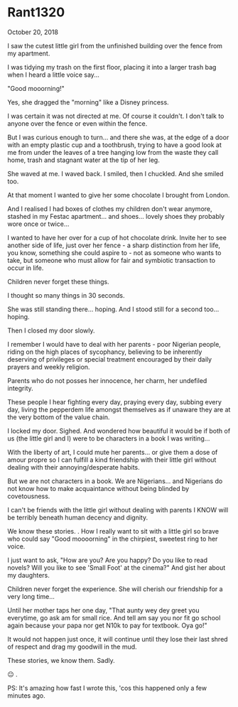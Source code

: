 # Rant1320


October 20, 2018

I saw the cutest little girl from the unfinished  building over the fence from my apartment.

I was tidying my trash on the first floor, placing it into a larger trash bag when I heard a little voice say...

"Good mooorning!"

Yes, she dragged the "morning" like a Disney princess.

I was certain it was not directed at me. Of course it couldn't. I don't talk to anyone over the fence or even within the fence. 

But I was curious enough to turn... and there she was, at the edge of a door with an empty plastic cup and a toothbrush, trying to have a good look at me from under the leaves of a tree hanging low from the waste they call home, trash and stagnant water at the tip of her leg.

She waved at me. I waved back. I smiled, then I chuckled. And she smiled too.

At that moment I wanted to give her some chocolate I brought from London.

And I realised I had boxes of clothes my children don't wear anymore, stashed in my Festac apartment... and shoes... lovely shoes they probably wore once or twice... 

I wanted to have her over for a cup of hot chocolate drink. Invite her to see another side of life, just over her fence - a sharp distinction from her life, you know, something she could aspire to - not as someone who wants to take, but someone who must allow for fair and symbiotic transaction to occur in life.

Children never forget these things.

I thought so many things in 30 seconds. 

She was still standing there... hoping. And I stood still for a second too... hoping.

Then I closed my door slowly.

I remember I would have to deal with her parents - poor Nigerian people, riding on the high places of sycophancy, believing to be inherently deserving of privileges or special treatment encouraged by their daily prayers and weekly religion.

Parents who do not posses her innocence, her charm, her undefiled integrity.

These people I hear fighting every day, praying every day, subbing every day, living the pepperdem life amongst themselves as if unaware they are at the very bottom of the value chain.

I locked my door. Sighed. And wondered how beautiful it would be if both of us (the little girl and I) were to be characters in a book I was writing...

With the liberty of art, I could mute her parents... or give them a dose of amour propre so I can fulfill a kind friendship with their little girl without dealing with their annoying/desperate habits.

But we are not characters in a book. We are Nigerians... and Nigerians do not know how to make acquaintance without being blinded by covetousness.

I can't be friends with the little girl without dealing with parents I KNOW will be terribly beneath human decency and dignity.

We know these stories.
.
How I really want to sit with a little girl so brave who could say "Good moooorning" in the chirpiest, sweetest ring to her voice.

I just want to ask, "How are you? Are you happy? Do you like to read novels? Will you like to see 'Small Foot' at the cinema?" And gist her about my daughters.

Children never forget the experience. She will cherish our friendship for a very long time...

Until her mother taps her one day, "That aunty wey dey greet you everytime, go ask am for small rice. And tell am say you nor fit go school again because your papa nor get N10k to pay for textbook. Oya go!"

It would not happen just once, it will continue until they lose their last shred of respect and drag my goodwill in the mud.

These stories, we know them. Sadly.

😐
.

PS: It's amazing how fast I wrote this, 'cos this happened only a few minutes ago.